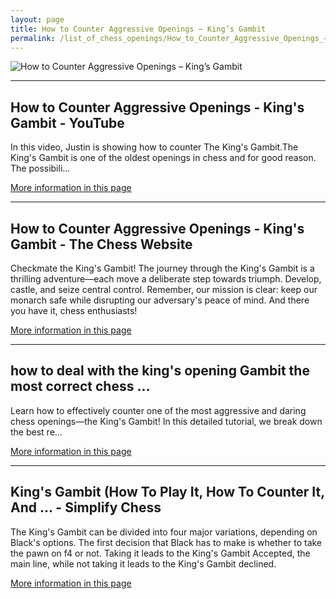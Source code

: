 ```yaml
---
layout: page
title: How to Counter Aggressive Openings – King’s Gambit
permalink: /list_of_chess_openings/How_to_Counter_Aggressive_Openings_–_King’s_Gambit/
---
```


![How to Counter Aggressive Openings – King’s Gambit](https://www.thechesswebsite.com/wp-content/uploads/2024/03/17723-1710488420742-thumbnail-1.webp)

---

## How to Counter Aggressive Openings - King's Gambit - YouTube

In this video, Justin is showing how to counter The King's Gambit.The King's Gambit is one of the oldest openings in chess and for good reason. The possibili...

[More information in this page](https://www.youtube.com/watch?v=y7j8JjlRtao)

---

## How to Counter Aggressive Openings - King's Gambit - The Chess Website

Checkmate the King's Gambit! The journey through the King's Gambit is a thrilling adventure—each move a deliberate step towards triumph. Develop, castle, and seize central control. Remember, our mission is clear: keep our monarch safe while disrupting our adversary's peace of mind. And there you have it, chess enthusiasts!

[More information in this page](https://thechesswebsite.com/how-to-counter-aggressive-openings-kings-gambit/)

---

## how to deal with the king's opening Gambit the most correct chess ...

Learn how to effectively counter one of the most aggressive and daring chess openings—the King's Gambit! In this detailed tutorial, we break down the best re...

[More information in this page](https://www.youtube.com/watch?v=JAIhnVZ7sbc)

---

## King's Gambit (How To Play It, How To Counter It, And ... - Simplify Chess

The King's Gambit can be divided into four major variations, depending on Black's options. The first decision that Black has to make is whether to take the pawn on f4 or not. Taking it leads to the King's Gambit Accepted, the main line, while not taking it leads to the King's Gambit declined.

[More information in this page](https://simplifychess.com/kings-gambit/)

